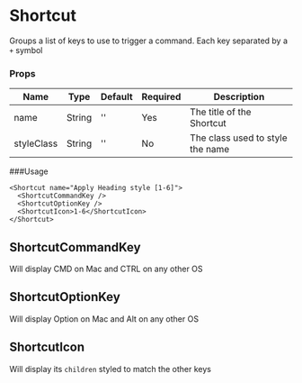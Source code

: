 # Shortcut
Groups a list of keys to use to trigger a command. Each key separated by a `+` symbol

### Props

| Name                | Type          | Default   | Required | Description                               |
| ------------------- |-------------- | --------- | -------- |------------------------------------------ |
| name                | String        | ''        | Yes      | The title of the Shortcut                 |
| styleClass          | String        | ''        | No       | The class used to style the name          |

###Usage
```
<Shortcut name="Apply Heading style [1-6]">
  <ShortcutCommandKey />
  <ShortcutOptionKey />
  <ShortcutIcon>1-6</ShortcutIcon>
</Shortcut>
```


## ShortcutCommandKey
Will display CMD on Mac and CTRL on any other OS

## ShortcutOptionKey
Will display Option on Mac and Alt on any other OS

## ShortcutIcon
Will display its `children` styled to match the other keys
